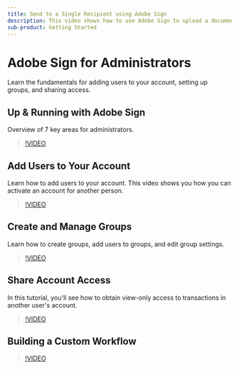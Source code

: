 ```yaml
---
title: Send to a Single Recipient using Adobe Sign
description: This video shows how to use Adobe Sign to upload a document, add form fields, and send it to a recipient for signature
sub-product: Getting Started
---
```


# Adobe Sign for Administrators

Learn the fundamentals for adding users to your account, setting up groups, and sharing access.

## Up & Running with Adobe Sign

Overview of 7 key areas for administrators.

>[!VIDEO](https://video.tv.adobe.com/v/33657?hidetitle=true)

## Add Users to Your Account

Learn how to add users to your account. This video shows you how you can activate an account for another person.

>[!VIDEO](https://video.tv.adobe.com/v/17356?hidetitle=true)

## Create and Manage Groups

Learn how to create groups, add users to groups, and edit group settings.

>[!VIDEO](https://video.tv.adobe.com/v/17355?hidetitle=true)

## Share Account Access

In this tutorial, you'll see how to obtain view-only access to transactions in another user's account.

>[!VIDEO](https://youtu.be/ZeNcOOZfVJ4?hidetitle=true)

## Building a Custom Workflow

>[!VIDEO](https://video.tv.adobe.com/v/33656?hidetitle=true)